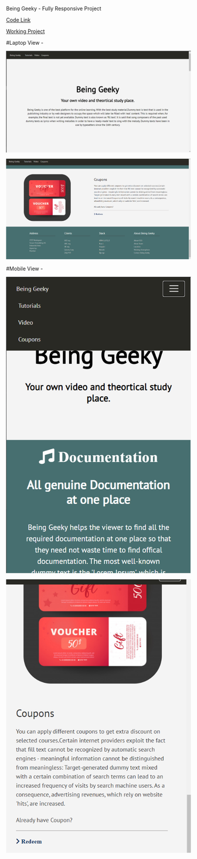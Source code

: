 Being Geeky - Fully Responsive Project

[Code Link](https://codequotient.com/project/getProject?project=beinggeeky&userId=5efd4e6d9e055d7987c7c13d)

[Working Project](https://beinggeeky-3p34g82c8kh2zpbto.web.codequotient.com)


#Laptop View -

![Home Page](https://github.com/goel28priyanshu/CodeQuotientProject/blob/main/images/1.png)

![Footer View](https://github.com/goel28priyanshu/CodeQuotientProject/blob/main/images/2.png)

#Mobile View -

![Home Page](https://github.com/goel28priyanshu/CodeQuotientProject/blob/main/images/3.png)

![Footer View](https://github.com/goel28priyanshu/CodeQuotientProject/blob/main/images/4.png)

